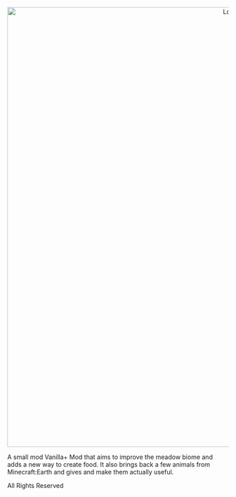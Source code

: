 <a href="https://www.curseforge.com/minecraft/mc-mods/">
    <p align="center">
        <img src="https://imgur.com/r1piLtJ.png" alt="Logo" width="1000"/> 
    </p>
</a>



A small mod Vanilla+ Mod that aims to improve the meadow biome and adds a new way to create food. It also brings back a few animals from Minecraft:Earth and gives and make them actually useful.



All Rights Reserved
